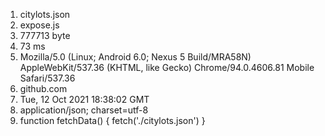 1. citylots.json
2. expose.js
3. 777713 byte  
4. 73 ms
5. Mozilla/5.0 (Linux; Android 6.0; Nexus 5 Build/MRA58N) AppleWebKit/537.36 (KHTML, like Gecko) Chrome/94.0.4606.81 Mobile Safari/537.36
6. github.com
7. Tue, 12 Oct 2021 18:38:02 GMT
8. application/json; charset=utf-8
9. function fetchData() {
  fetch('./citylots.json')
}